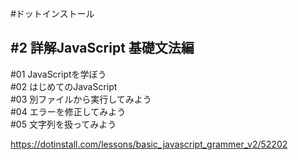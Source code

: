 #ドットインストール<br>
## #2 詳解JavaScript 基礎文法編<br>

#01 JavaScriptを学ぼう<br>
#02 はじめてのJavaScript<br>
#03 別ファイルから実行してみよう<br>
#04 エラーを修正してみよう<br>
#05 文字列を扱ってみよう<br>

https://dotinstall.com/lessons/basic_javascript_grammer_v2/52202
